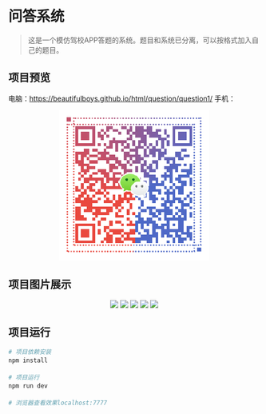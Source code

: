 

# 问答系统

> 这是一个模仿驾校APP答题的系统。题目和系统已分离，可以按格式加入自己的题目。


## 项目预览

  电脑：https://beautifulboys.github.io/html/question/question1/
  手机：
  <p align="center">
    <img src="https://raw.githubusercontent.com/beautifulBoys/beautifulBoys.github.io/master/source/question/question.png"/>
  </p>

## 项目图片展示

  <p align="center">
    <img src="https://raw.githubusercontent.com/beautifulBoys/beautifulBoys.github.io/master/source/question/1111.png" width="300px"/>
    <img src="https://raw.githubusercontent.com/beautifulBoys/beautifulBoys.github.io/master/source/question/2222.png" width="300px"/>
    <img src="https://raw.githubusercontent.com/beautifulBoys/beautifulBoys.github.io/master/source/question/3333.png" width="300px"/>
    <img src="https://raw.githubusercontent.com/beautifulBoys/beautifulBoys.github.io/master/source/question/4444.png" width="300px"/>
    <img src="https://raw.githubusercontent.com/beautifulBoys/beautifulBoys.github.io/master/source/question/5555.png" width="300px"/>
  </p>


## 项目运行

``` bash
# 项目依赖安装
npm install

# 项目运行
npm run dev

# 浏览器查看效果localhost:7777
```

